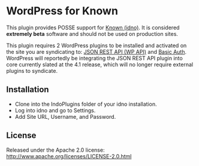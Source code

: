WordPress for Known
================

This plugin provides POSSE support for [Known (idno)](https://github.com/idno/idno). It is considered **extremely beta** software and should not be used on production sites.

This plugin requires 2 WordPress plugins to be installed and activated on the site you are syndicating to: [JSON REST API (WP API)](https://wordpress.org/plugins/json-rest-api/) and [Basic Auth](https://github.com/WP-API/Basic-Auth). WordPress will reportedly be integrating the JSON REST API plugin into core currently slated at the 4.1 release, which will no longer require external plugins to syndicate.

Installation
------------

* Clone into the IndoPlugins folder of your idno installation.
* Log into idno and go to Settings.
* Add Site URL, Username, and Password.

License
-------

Released under the Apache 2.0 license: http://www.apache.org/licenses/LICENSE-2.0.html